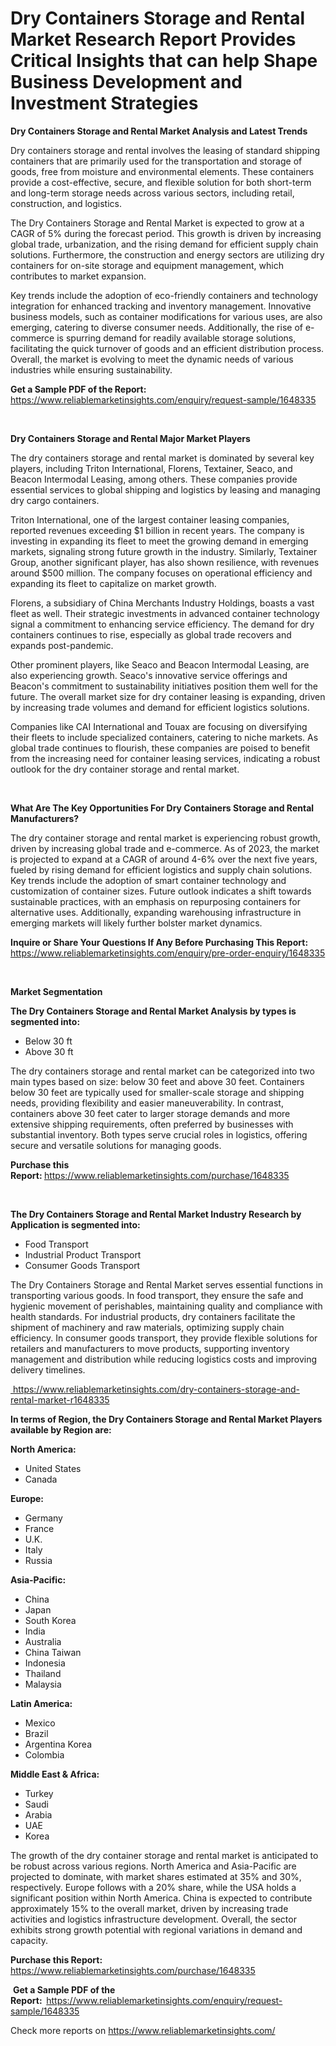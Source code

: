 <p><h1>Dry Containers Storage and Rental Market Research Report Provides Critical Insights that can help Shape Business Development and Investment Strategies</h1></p><p><strong>Dry Containers Storage and Rental Market Analysis and Latest Trends</strong></p>
<p><p>Dry containers storage and rental involves the leasing of standard shipping containers that are primarily used for the transportation and storage of goods, free from moisture and environmental elements. These containers provide a cost-effective, secure, and flexible solution for both short-term and long-term storage needs across various sectors, including retail, construction, and logistics.</p><p>The Dry Containers Storage and Rental Market is expected to grow at a CAGR of 5% during the forecast period. This growth is driven by increasing global trade, urbanization, and the rising demand for efficient supply chain solutions. Furthermore, the construction and energy sectors are utilizing dry containers for on-site storage and equipment management, which contributes to market expansion. </p><p>Key trends include the adoption of eco-friendly containers and technology integration for enhanced tracking and inventory management. Innovative business models, such as container modifications for various uses, are also emerging, catering to diverse consumer needs. Additionally, the rise of e-commerce is spurring demand for readily available storage solutions, facilitating the quick turnover of goods and an efficient distribution process. Overall, the market is evolving to meet the dynamic needs of various industries while ensuring sustainability.</p></p>
<p><strong>Get a Sample PDF of the Report:&nbsp;</strong> <a href="https://www.reliablemarketinsights.com/enquiry/request-sample/1648335?utm_campaign=3317&utm_medium=2&utm_source=Github&utm_content=ia&utm_term=25032025&utm_id=dry-containers-storage-and-rental">https://www.reliablemarketinsights.com/enquiry/request-sample/1648335</a></p>
<p>&nbsp;</p>
<p><strong>Dry Containers Storage and Rental Major Market Players</strong></p>
<p><p>The dry containers storage and rental market is dominated by several key players, including Triton International, Florens, Textainer, Seaco, and Beacon Intermodal Leasing, among others. These companies provide essential services to global shipping and logistics by leasing and managing dry cargo containers.</p><p>Triton International, one of the largest container leasing companies, reported revenues exceeding $1 billion in recent years. The company is investing in expanding its fleet to meet the growing demand in emerging markets, signaling strong future growth in the industry. Similarly, Textainer Group, another significant player, has also shown resilience, with revenues around $500 million. The company focuses on operational efficiency and expanding its fleet to capitalize on market growth.</p><p>Florens, a subsidiary of China Merchants Industry Holdings, boasts a vast fleet as well. Their strategic investments in advanced container technology signal a commitment to enhancing service efficiency. The demand for dry containers continues to rise, especially as global trade recovers and expands post-pandemic.</p><p>Other prominent players, like Seaco and Beacon Intermodal Leasing, are also experiencing growth. Seaco's innovative service offerings and Beacon's commitment to sustainability initiatives position them well for the future. The overall market size for dry container leasing is expanding, driven by increasing trade volumes and demand for efficient logistics solutions.</p><p>Companies like CAI International and Touax are focusing on diversifying their fleets to include specialized containers, catering to niche markets. As global trade continues to flourish, these companies are poised to benefit from the increasing need for container leasing services, indicating a robust outlook for the dry container storage and rental market.</p></p>
<p>&nbsp;</p>
<p><strong>What Are The Key Opportunities For Dry Containers Storage and Rental Manufacturers?</strong></p>
<p><p>The dry container storage and rental market is experiencing robust growth, driven by increasing global trade and e-commerce. As of 2023, the market is projected to expand at a CAGR of around 4-6% over the next five years, fueled by rising demand for efficient logistics and supply chain solutions. Key trends include the adoption of smart container technology and customization of container sizes. Future outlook indicates a shift towards sustainable practices, with an emphasis on repurposing containers for alternative uses. Additionally, expanding warehousing infrastructure in emerging markets will likely further bolster market dynamics.</p></p>
<p><strong>Inquire or Share Your Questions If Any Before Purchasing This Report:</strong> <a href="https://www.reliablemarketinsights.com/enquiry/pre-order-enquiry/1648335?utm_campaign=3317&utm_medium=2&utm_source=Github&utm_content=ia&utm_term=25032025&utm_id=dry-containers-storage-and-rental">https://www.reliablemarketinsights.com/enquiry/pre-order-enquiry/1648335</a></p>
<p>&nbsp;</p>
<p><strong>Market Segmentation</strong></p>
<p><strong>The Dry Containers Storage and Rental Market Analysis by types is segmented into:</strong></p>
<p><ul><li>Below 30 ft</li><li>Above 30 ft</li></ul></p>
<p><p>The dry containers storage and rental market can be categorized into two main types based on size: below 30 feet and above 30 feet. Containers below 30 feet are typically used for smaller-scale storage and shipping needs, providing flexibility and easier maneuverability. In contrast, containers above 30 feet cater to larger storage demands and more extensive shipping requirements, often preferred by businesses with substantial inventory. Both types serve crucial roles in logistics, offering secure and versatile solutions for managing goods.</p></p>
<p><strong>Purchase this Report:&nbsp;</strong><a href="https://www.reliablemarketinsights.com/purchase/1648335?utm_campaign=3317&utm_medium=2&utm_source=Github&utm_content=ia&utm_term=25032025&utm_id=dry-containers-storage-and-rental">https://www.reliablemarketinsights.com/purchase/1648335</a></p>
<p>&nbsp;</p>
<p><strong>The Dry Containers Storage and Rental Market Industry Research by Application is segmented into:</strong></p>
<p><ul><li>Food Transport</li><li>Industrial Product Transport</li><li>Consumer Goods Transport</li></ul></p>
<p><p>The Dry Containers Storage and Rental Market serves essential functions in transporting various goods. In food transport, they ensure the safe and hygienic movement of perishables, maintaining quality and compliance with health standards. For industrial products, dry containers facilitate the shipment of machinery and raw materials, optimizing supply chain efficiency. In consumer goods transport, they provide flexible solutions for retailers and manufacturers to move products, supporting inventory management and distribution while reducing logistics costs and improving delivery timelines.</p></p>
<p><a href="https://www.reliablemarketinsights.com/dry-containers-storage-and-rental-market-r1648335?utm_campaign=3317&utm_medium=2&utm_source=Github&utm_content=ia&utm_term=25032025&utm_id=dry-containers-storage-and-rental">&nbsp;https://www.reliablemarketinsights.com/dry-containers-storage-and-rental-market-r1648335</a></p>
<p><strong>In terms of Region, the Dry Containers Storage and Rental Market Players available by Region are:</strong></p>
<p>
    <p> <strong> North America: </strong>
        <ul>
            <li>United States</li>
            <li>Canada</li>
        </ul>
        </p> 
    <p> <strong> Europe: </strong>
        <ul>
            <li>Germany</li>
            <li>France</li>
            <li>U.K.</li>
            <li>Italy</li>
            <li>Russia</li>
        </ul>
        </p> 
    <p> <strong> Asia-Pacific: </strong>
        <ul>
            <li>China</li>
            <li>Japan</li>
            <li>South Korea</li>
            <li>India</li>
            <li>Australia</li>
            <li>China Taiwan</li>
            <li>Indonesia</li>
            <li>Thailand</li>
            <li>Malaysia</li>
        </ul>
        </p> 
    <p> <strong> Latin America: </strong>
        <ul>
            <li>Mexico</li>
            <li>Brazil</li>
            <li>Argentina Korea</li>
            <li>Colombia</li>
        </ul>
        </p> 
    <p> <strong> Middle East & Africa: </strong>
        <ul>
            <li>Turkey</li>
            <li>Saudi</li>
            <li>Arabia</li>
            <li>UAE</li>
            <li>Korea</li>
        </ul>
    </p>
    </p>
<p><p>The growth of the dry container storage and rental market is anticipated to be robust across various regions. North America and Asia-Pacific are projected to dominate, with market shares estimated at 35% and 30%, respectively. Europe follows with a 20% share, while the USA holds a significant position within North America. China is expected to contribute approximately 15% to the overall market, driven by increasing trade activities and logistics infrastructure development. Overall, the sector exhibits strong growth potential with regional variations in demand and capacity.</p></p>
<p><strong>Purchase this Report: </strong><a href="https://www.reliablemarketinsights.com/purchase/1648335?utm_campaign=3317&utm_medium=2&utm_source=Github&utm_content=ia&utm_term=25032025&utm_id=dry-containers-storage-and-rental">https://www.reliablemarketinsights.com/purchase/1648335</a></p>
<p>&nbsp;<strong>Get a Sample PDF of the Report:&nbsp;&nbsp;</strong><a href="https://www.reliablemarketinsights.com/enquiry/request-sample/1648335?utm_campaign=3317&utm_medium=2&utm_source=Github&utm_content=ia&utm_term=25032025&utm_id=dry-containers-storage-and-rental">https://www.reliablemarketinsights.com/enquiry/request-sample/1648335</a></p>
<p><strong></strong></p>
<p>Check more reports on <a href="https://www.reliablemarketinsights.com/?utm_campaign=3317&utm_medium=2&utm_source=Github&utm_content=ia&utm_term=25032025&utm_id=dry-containers-storage-and-rental">https://www.reliablemarketinsights.com/</a></p>
